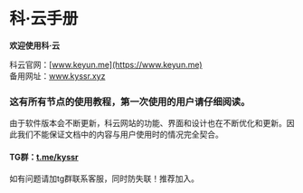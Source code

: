 # 科·云手册

**欢迎使用科·云**

科云官网：[www.keyun.me](https://www.keyun.me)          
备用网址：www.kyssr.xyz

### 这有所有节点的使用教程，第一次使用的用户请仔细阅读。

由于软件版本会不断更新，科云网站的功能、界面和设计也在不断优化和更新。因此我们不能保证文档中的内容与用户使用时的情况完全契合。

#### TG群：[t.me/kyssr](https://t.me/kyssr)

如有问题请加tg群联系客服，同时防失联！推荐加入。

